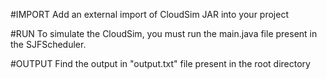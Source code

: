 #IMPORT
Add an external import of CloudSim JAR into your project 
 
#RUN
To simulate the CloudSim, you must run the main.java file present 
in the SJFScheduler. 
 
#OUTPUT
Find the output in "output.txt" file present in the root directory 
